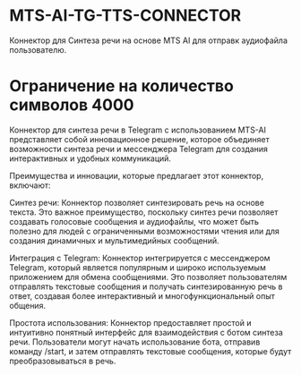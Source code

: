 # MTS-AI-TG-TTS-CONNECTOR
Коннектор для Синтеза речи на основе MTS AI для отправк аудиофайла пользователю. 
# Ограничение на количество символов 4000

Коннектор для синтеза речи в Telegram с использованием MTS-AI представляет собой инновационное решение, которое объединяет возможности синтеза речи и мессенджера Telegram для создания интерактивных и удобных коммуникаций.

Преимущества и инновации, которые предлагает этот коннектор, включают:

Синтез речи: Коннектор позволяет синтезировать речь на основе текста. Это важное преимущество, поскольку синтез речи позволяет создавать голосовые сообщения и аудиофайлы, что может быть полезно для людей с ограниченными возможностями чтения или для создания динамичных и мультимедийных сообщений.

Интеграция с Telegram: Коннектор интегрируется с мессенджером Telegram, который является популярным и широко используемым приложением для обмена сообщениями. Это позволяет пользователям отправлять текстовые сообщения и получать синтезированную речь в ответ, создавая более интерактивный и многофункциональный опыт общения.

Простота использования: Коннектор предоставляет простой и интуитивно понятный интерфейс для взаимодействия с ботом синтеза речи. Пользователи могут начать использование бота, отправив команду /start, и затем отправлять текстовые сообщения, которые будут преобразовываться в речь.
